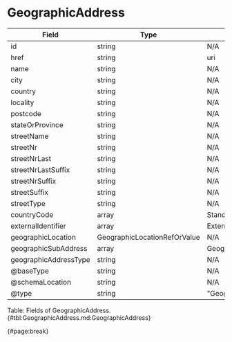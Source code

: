 <!--
    ATTENTION: This file was generated via gradle!
               Do NOT manually edit this file! Any such changes will be overwritten!
-->

# GeographicAddress

| Field | Type | Format | Required |
| ------- | ------- | ------- | --- |
| id | string | N/A | No |
| href | string | uri | No |
| name | string | N/A | No |
| city | string | N/A | No |
| country | string | N/A | No |
| locality | string | N/A | No |
| postcode | string | N/A | No |
| stateOrProvince | string | N/A | No |
| streetName | string | N/A | No |
| streetNr | string | N/A | No |
| streetNrLast | string | N/A | No |
| streetNrLastSuffix | string | N/A | No |
| streetNrSuffix | string | N/A | No |
| streetSuffix | string | N/A | No |
| streetType | string | N/A | No |
| countryCode | array | StandardIdentifier | No |
| externalIdentifier | array | ExternalIdentifier | No |
| geographicLocation | GeographicLocationRefOrValue | N/A | No |
| geographicSubAddress | array | GeographicSubAddress | No |
| geographicAddressType | string | N/A | No |
| @baseType | string | N/A | No |
| @schemaLocation | string | N/A | No |
| @type | string | "GeographicAddress" | Yes |

Table: Fields of GeographicAddress. {#tbl:GeographicAddress.md:GeographicAddress}

{#page:break}
